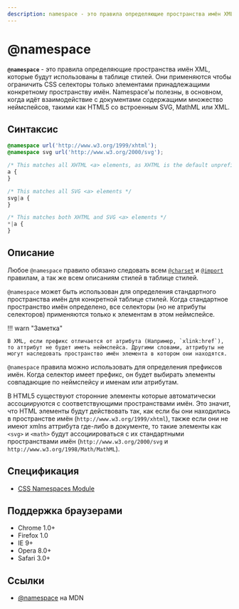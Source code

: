 ```yaml
---
description: namespace - это правила определяющие пространства имён XML, которые будут использованы в таблице стилей
---
```


# @namespace

**`@namespace`** - это правила определяющие пространства имён XML, которые будут использованы в таблице стилей. Они применяются чтобы ограничить CSS селекторы только элементами принадлежащими конкретному пространству имён. Namespace'ы полезны, в основном, когда идёт взаимодействие с документами содержащими множество неймспейсов, такими как HTML5 со встроенным SVG, MathML или XML.

## Синтаксис

```css
@namespace url('http://www.w3.org/1999/xhtml');
@namespace svg url('http://www.w3.org/2000/svg');

/* This matches all XHTML <a> elements, as XHTML is the default unprefixed namespace */
a {
}

/* This matches all SVG <a> elements */
svg|a {
}

/* This matches both XHTML and SVG <a> elements */
*|a {
}
```

## Описание

Любое `@namespace` правило обязано следовать всем [`@charset`](@charset.md) и [`@import`](@import.md) правилам, а так же всем описаниям стилей в таблице стилей.

`@namespace` может быть использован для определения стандартного пространства имён для конкретной таблице стилей. Когда стандартное пространство имён определено, все селекторы (но не атрибуты селекторов) применяются только к элементам в этом неймспейсе.

!!! warn "Заметка"

    В XML, если префикс отличается от атрибута (Например, `xlink:href`), то аттрибут не будет иметь неймспейса. Другими словами, аттрибуты не могут наследовать пространство имён элемента в котором они находятся.

`@namespace` правила можно использовать для определения префиксов имён. Когда селектор имеет префикс, он будет выбирать элементы совпадающие по неймспейсу и именам или атрибутам.

В HTML5 существуют сторонние элементы которые автоматически ассоциируются с соответствующими пространствами имён. Это значит, что HTML элементы будут действовать так, как если бы они находились в пространстве имён (`http://www.w3.org/1999/xhtml`), также если они не имеют xmlns аттрибута где-либо в документе, то такие элементы как `<svg>` и `<math>` будут ассоциироваться с их стандартными пространствами имён (`http://www.w3.org/2000/svg` и `http://www.w3.org/1998/Math/MathML`).

## Спецификация

- [CSS Namespaces Module](https://drafts.csswg.org/css-namespaces-3/#declaration)

## Поддержка браузерами

- Chrome 1.0+
- Firefox 1.0
- IE 9+
- Opera 8.0+
- Safari 3.0+

## Ссылки

- [@namespace](https://developer.mozilla.org/ru/docs/Web/CSS/@namespace) на MDN
